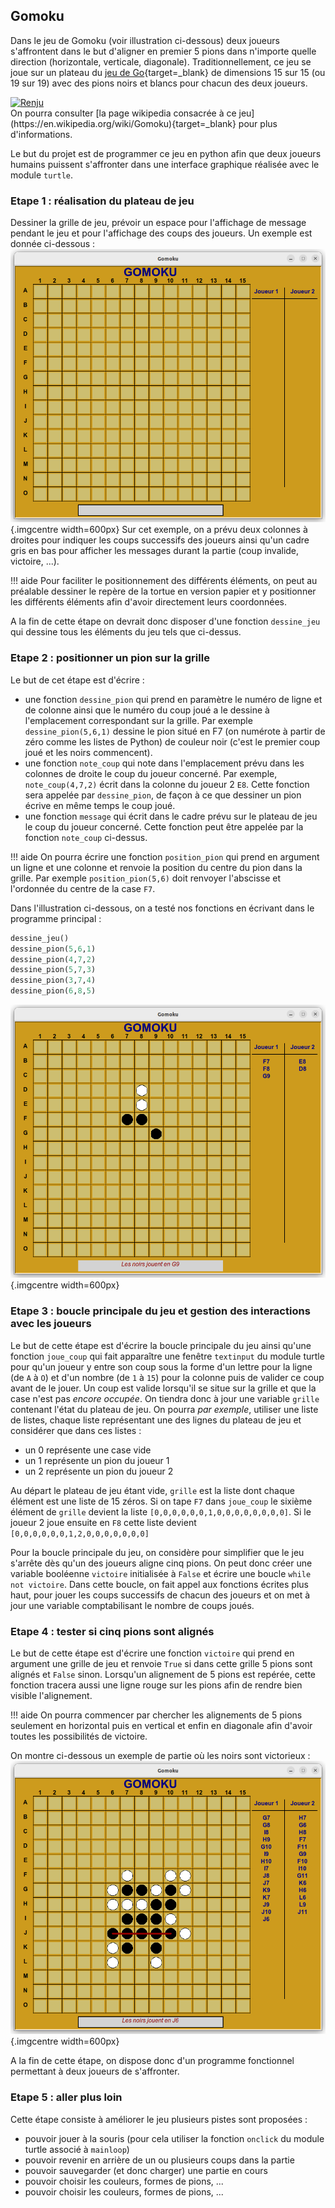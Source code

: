 ## Gomoku

Dans le jeu de Gomoku (voir illustration ci-dessous) deux joueurs s'affrontent dans le but d'aligner en premier  5 pions dans n'importe quelle direction (horizontale, verticale, diagonale). Traditionnellement, ce jeu se joue sur un plateau du [jeu de Go](https://fr.wikipedia.org/wiki/Go_(jeu)){target=_blank} de dimensions 15 sur 15 (ou 19 sur 19) avec des pions noirs et blancs pour chacun des deux joueurs.
<div class="centre"><a title="Matěj Baťha, CC BY-SA 3.0 &lt;http://creativecommons.org/licenses/by-sa/3.0/&gt;, via Wikimedia Commons" href="https://commons.wikimedia.org/wiki/File:Renju.jpg"><img width="512" alt="Renju" src="https://upload.wikimedia.org/wikipedia/commons/6/69/Renju.jpg"></a></div>
On pourra consulter [la page wikipedia consacrée à ce jeu](https://en.wikipedia.org/wiki/Gomoku){target=_blank} pour plus d'informations.

Le but du projet est de programmer ce jeu en python afin que deux joueurs humains puissent s'affronter dans une interface graphique réalisée avec le module `turtle`.

### Etape 1 : réalisation du plateau de jeu
Dessiner la grille de jeu, prévoir un espace pour l'affichage de message pendant le jeu et pour l'affichage des coups des joueurs. Un exemple est donnée ci-dessous :
![plateau gomoku](./images/projets/gomoku1.png){.imgcentre width=600px}
Sur cet exemple, on a prévu deux colonnes à droites pour indiquer les coups successifs des joueurs ainsi qu'un cadre gris en bas pour afficher les messages durant la partie (coup invalide, victoire, ...). 

!!! aide
    Pour faciliter le positionnement des différents éléments, on peut au préalable dessiner le repère de la tortue en version papier et y positionner les différents éléments afin d'avoir directement leurs coordonnées.

A la fin de cette étape on devrait donc disposer d'une fonction `dessine_jeu` qui dessine tous les éléments du jeu tels que ci-dessus.

### Etape 2 : positionner un pion sur la grille

Le but de cet étape est d'écrire :

* une fonction `dessine_pion` qui prend en paramètre le numéro de ligne et de colonne ainsi que le numéro du coup joué a le dessine à l'emplacement correspondant sur la grille. Par exemple `dessine_pion(5,6,1)` dessine le pion situé en F7 (on numérote à partir de zéro comme les listes de Python) de couleur noir (c'est le premier coup joué et les noirs commencent).
* une fonction `note_coup` qui note dans l'emplacement prévu dans les colonnes de droite le coup du joueur concerné. Par exemple, `note_coup(4,7,2)` écrit dans la colonne du joueur 2 `E8`. Cette fonction sera appelée par `dessine_pion`, de façon à ce que dessiner un pion écrive en même temps le coup joué.
* une fonction `message` qui écrit dans le cadre prévu sur le plateau de jeu le coup du joueur concerné. Cette fonction peut être appelée par la fonction `note_coup` ci-dessus.

!!! aide
    On pourra écrire une fonction `position_pion` qui prend en argument un ligne et une colonne et renvoie la position du centre du pion dans la grille. Par exemple `position_pion(5,6)` doit renvoyer l'abscisse et l'ordonnée du centre de la case `F7`.
    
Dans l'illustration ci-dessous, on a testé nos fonctions en écrivant dans le programme principal :
```python
dessine_jeu()
dessine_pion(5,6,1)
dessine_pion(4,7,2)
dessine_pion(5,7,3)
dessine_pion(3,7,4)
dessine_pion(6,8,5)
```

![plateau gomoku](./images/projets/gomoku2.png){.imgcentre width=600px}


### Etape 3 : boucle principale du jeu et gestion des interactions avec les joueurs

Le but de cette étape est d'écrire la boucle principale du jeu ainsi qu'une fonction `joue_coup` qui fait apparaître une fenêtre `textinput` du module turtle pour qu'un joueur y entre son coup sous la forme d'un lettre pour la ligne (de `A` à `O`) et d'un nombre (de `1` à `15`) pour la colonne puis de valider ce coup avant de le jouer.
Un coup est valide lorsqu'il se situe sur la grille et que la case n'est pas *encore occupée*. On tiendra donc à jour une variable `grille` contenant l'état du plateau de jeu. On pourra *par exemple*, utiliser une liste de listes, chaque liste représentant une des lignes du plateau de jeu et considérer que dans ces listes :

* un 0 représente une case vide
* un 1 représente un pion du joueur 1
* un 2 représente un pion du joueur 2

Au départ le plateau de jeu étant vide, `grille` est la liste dont chaque élément est une liste de 15 zéros. Si on tape `F7` dans `joue_coup` le sixième élément de `grille` devient la liste `[0,0,0,0,0,0,1,0,0,0,0,0,0,0,0]`. Si le joueur 2 joue ensuite en `F8` cette liste devient `[0,0,0,0,0,0,1,2,0,0,0,0,0,0,0]`

Pour la boucle principale du jeu, on considère pour simplifier que le jeu s'arrête dès qu'un des joueurs aligne cinq pions. On peut donc créer une variable booléenne `victoire` initialisée à `False` et écrire une boucle `while not victoire`. Dans cette boucle, on fait appel aux fonctions écrites plus haut, pour jouer les coups successifs de chacun des joueurs et on met à jour une variable comptabilisant le nombre de coups joués.

### Etape 4 : tester si cinq pions sont alignés

Le but de cette étape est d'écrire une fonction `victoire` qui prend en argument une grille de jeu et renvoie `True` si dans cette grille 5 pions sont alignés et `False` sinon. Lorsqu'un alignement de 5 pions est repérée, cette fonction tracera aussi une ligne rouge sur les pions afin de rendre bien visible l'alignement.

!!! aide
    On pourra commencer par chercher les alignements de 5 pions seulement  en horizontal puis en vertical et enfin en diagonale afin d'avoir toutes les possibilités de victoire.

On montre ci-dessous un exemple de partie où les noirs sont victorieux :
![plateau gomoku](./images/projets/gomoku3.png){.imgcentre width=600px}


A la fin de cette étape, on dispose donc d'un programme fonctionnel permettant à deux joueurs de s'affronter.

### Etape 5 : aller plus loin

Cette étape consiste à améliorer le jeu plusieurs pistes sont proposées :

* pouvoir jouer à la souris (pour cela utiliser la fonction `onclick` du module turtle associé à `mainloop`)
* pouvoir revenir en arrière de un ou plusieurs coups dans la partie
* pouvoir sauvegarder (et donc charger) une partie en cours
* pouvoir choisir les couleurs, formes de pions, ...
* pouvoir choisir les couleurs, formes de pions, ...
